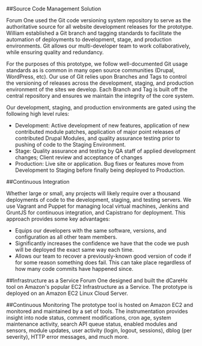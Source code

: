 ##Source Code Management Solution

Forum One used the Git code versioning system repository to serve as the authoritative source for all website development releases for the prototype. William established a Git branch and tagging standards to facilitate the automation of deployments to development, stage, and production environments. Git allows our multi-developer team to work collaboratively, while ensuring quality and redundancy. 

For the purposes of this prototype, we follow well-documented Git usage standards as is common in many open source communities (Drupal, WordPress, etc). Our use of Git relies upon Branches and Tags to control the versioning of releases across the development, staging, and production environment of the sites we develop. Each Branch and Tag is built off the central repository and ensures we maintain the integrity of the core system.

Our development, staging, and production environments are gated using the following high level rules:
- Development: Active development of new features, application of new contributed module patches, application of major point releases of contributed Drupal Modules, and quality assurance testing prior to pushing of code to the Staging Environment.
- Stage: Quality assurance and testing by QA staff of applied development changes; Client review and acceptance of changes
- Production: Live site or application.  Bug fixes or features move from Development to Staging before finally being deployed to Production.

##Continuous Integration

Whether large or small, any projects will likely require over a thousand deployments of code to the development, staging, and testing servers. We use Vagrant and Puppet for managing local virtual machines, Jenkins and GruntJS for continuous integration, and Capistrano for deployment. This approach provides some key advantages:

- Equips our developers with the same software, versions, and configuration as all other team members.
- Significantly increases the confidence we have that the code we push will be deployed the exact same way each time.
- Allows our team to recover a previously-known good version of code if for some reason something does fail. This can take place regardless of how many code commits have happened since.

##Infrastructure as a Service
Forum One designed and built the dCareHx tool on Amazon's popular EC2 Infrastructure as a Service. The prototype is deployed on an Amazon EC2 Linux Cloud Server. 

##Continuous Monitoring
The prototype tool is hosted on Amazon EC2 and monitored and maintained by a set of tools. The instrumentation provides insight into node status, comment modifications, cron age, system maintenance activity, search API queue status, enabled modules and sensors, module updates, user activity (login, logout, sessions), dblog (per severity), HTTP error messages, and much more. 
